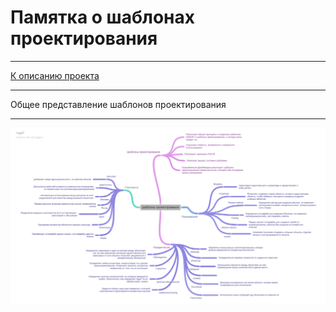 # Памятка о шаблонах проектирования

****
[К описанию проекта](../../../../../../../README.md)
****
Общее представление шаблонов проектирования
****
![Шаблоны проектирования](image/PatternMM.png)
